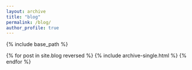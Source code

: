 ```yaml
---
layout: archive
title: "blog"
permalink: /blog/
author_profile: true
---
```


{% include base_path %}

{% for post in site.blog reversed %}
  {% include archive-single.html %}
{% endfor %}